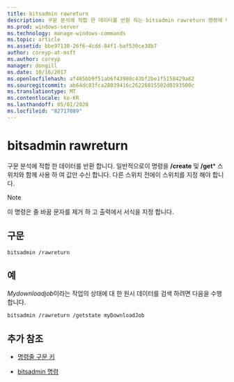 ```yaml
---
title: bitsadmin rawreturn
description: 구문 분석에 적합 한 데이터를 반환 하는 bitsadmin rawreturn 명령에 대 한 참조 항목입니다.
ms.prod: windows-server
ms.technology: manage-windows-commands
ms.topic: article
ms.assetid: bbe97130-26f6-4cdd-84f1-baf530ce38b7
author: coreyp-at-msft
ms.author: coreyp
manager: dongill
ms.date: 10/16/2017
ms.openlocfilehash: af465bb9f51ab6f43980c43bf2be1f5158429a82
ms.sourcegitcommit: ab64dc83fca28039416c26226815502d0193500c
ms.translationtype: MT
ms.contentlocale: ko-KR
ms.lasthandoff: 05/01/2020
ms.locfileid: "82717089"
---
```

# <a name="bitsadmin-rawreturn"></a>bitsadmin rawreturn

구문 분석에 적합 한 데이터를 반환 합니다. 일반적으로이 명령을 **/create** 및 **/get*** 스위치와 함께 사용 하 여 값만 수신 합니다. 다른 스위치 전에이 스위치를 지정 해야 합니다.

> [!NOTE]
> 이 명령은 줄 바꿈 문자를 제거 하 고 출력에서 서식을 지정 합니다.

## <a name="syntax"></a>구문

```
bitsadmin /rawreturn
```

## <a name="examples"></a>예

*Mydownloadjob*이라는 작업의 상태에 대 한 원시 데이터를 검색 하려면 다음을 수행 합니다.

```
bitsadmin /rawreturn /getstate myDownloadJob
```

## <a name="additional-references"></a>추가 참조

- [명령줄 구문 키](command-line-syntax-key.md)

- [bitsadmin 명령](bitsadmin.md)
